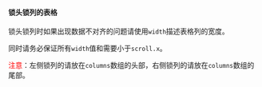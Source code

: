 #### 锁头锁列的表格
锁头锁列时如果出现数据不对齐的问题请使用`width`描述表格列的宽度。

同时请务必保证所有`width`值和需要小于`scroll.x`。

<font color='red'>注意</font>：左侧锁列的请放在`columns`数组的头部，右侧锁列的请放在`columns`数组的尾部。